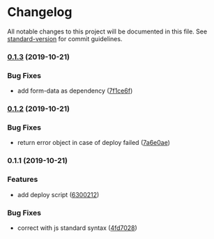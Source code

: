 # Changelog

All notable changes to this project will be documented in this file. See [standard-version](https://github.com/conventional-changelog/standard-version) for commit guidelines.

### [0.1.3](https://github.com/cesconix/storeden-deploy/compare/v0.1.2...v0.1.3) (2019-10-21)


### Bug Fixes

* add form-data as dependency ([7f1ce6f](https://github.com/cesconix/storeden-deploy/commit/7f1ce6f02a5f498ef4ae69fd26c475a4be543c78))

### [0.1.2](https://github.com/cesconix/storeden-deploy/compare/v0.1.1...v0.1.2) (2019-10-21)


### Bug Fixes

* return error object in case of deploy failed ([7a6e0ae](https://github.com/cesconix/storeden-deploy/commit/7a6e0ae2175a62bad2de9a793f82029fbdca30cc))

### 0.1.1 (2019-10-21)


### Features

* add deploy script ([6300212](https://github.com/cesconix/storeden-deploy/commit/6300212edf1e4be97f1590a5914bd50c3ea108c9))


### Bug Fixes

* correct with js standard syntax ([4fd7028](https://github.com/cesconix/storeden-deploy/commit/4fd7028609abcb2e2f1ad00541a017165fb2144a))
